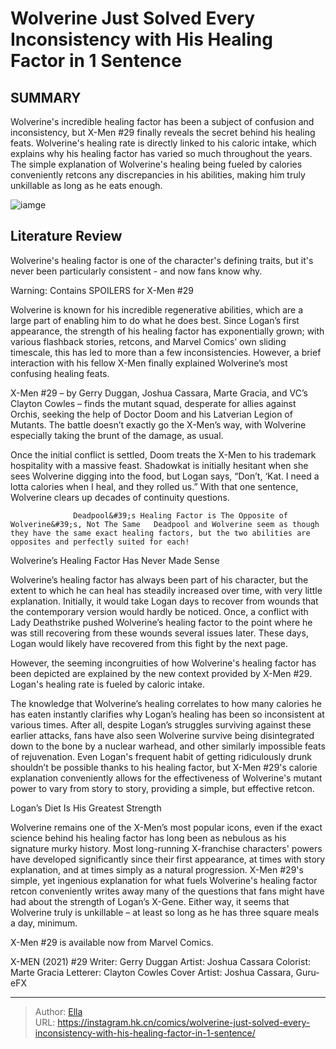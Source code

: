 # Wolverine Just Solved Every Inconsistency with His Healing Factor in 1 Sentence


## SUMMARY 



  Wolverine&#39;s incredible healing factor has been a subject of confusion and inconsistency, but X-Men #29 finally reveals the secret behind his healing feats.   Wolverine&#39;s healing rate is directly linked to his caloric intake, which explains why his healing factor has varied so much throughout the years.   The simple explanation of Wolverine&#39;s healing being fueled by calories conveniently retcons any discrepancies in his abilities, making him truly unkillable as long as he eats enough.  

![iamge](https://static1.srcdn.com/wordpress/wp-content/uploads/2023/06/wolverine-drinking-booze-healing-factor.jpg)

## Literature Review

Wolverine&#39;s healing factor is one of the character&#39;s defining traits, but it&#39;s never been particularly consistent - and now fans know why.




Warning: Contains SPOILERS for X-Men #29




Wolverine is known for his incredible regenerative abilities, which are a large part of enabling him to do what he does best. Since Logan’s first appearance, the strength of his healing factor has exponentially grown; with various flashback stories, retcons, and Marvel Comics’ own sliding timescale, this has led to more than a few inconsistencies. However, a brief interaction with his fellow X-Men finally explained Wolverine’s most confusing healing feats.

X-Men #29 – by Gerry Duggan, Joshua Cassara, Marte Gracia, and VC’s Clayton Cowles – finds the mutant squad, desperate for allies against Orchis, seeking the help of Doctor Doom and his Latverian Legion of Mutants. The battle doesn’t exactly go the X-Men’s way, with Wolverine especially taking the brunt of the damage, as usual.

          




Once the initial conflict is settled, Doom treats the X-Men to his trademark hospitality with a massive feast. Shadowkat is initially hesitant when she sees Wolverine digging into the food, but Logan says, “Don’t, ‘Kat. I need a lotta calories when I heal, and they rolled us.” With that one sentence, Wolverine clears up decades of continuity questions.

                  Deadpool&#39;s Healing Factor is The Opposite of Wolverine&#39;s, Not The Same   Deadpool and Wolverine seem as though they have the same exact healing factors, but the two abilities are opposites and perfectly suited for each!   


 Wolverine’s Healing Factor Has Never Made Sense 
          

Wolverine’s healing factor has always been part of his character, but the extent to which he can heal has steadily increased over time, with very little explanation. Initially, it would take Logan days to recover from wounds that the contemporary version would hardly be noticed. Once, a conflict with Lady Deathstrike pushed Wolverine’s healing factor to the point where he was still recovering from these wounds several issues later. These days, Logan would likely have recovered from this fight by the next page.




However, the seeming incongruities of how Wolverine&#39;s healing factor has been depicted are explained by the new context provided by X-Men #29. Logan&#39;s healing rate is fueled by caloric intake.

The knowledge that Wolverine’s healing correlates to how many calories he has eaten instantly clarifies why Logan’s healing has been so inconsistent at various times. After all, despite Logan’s struggles surviving against these earlier attacks, fans have also seen Wolverine survive being disintegrated down to the bone by a nuclear warhead, and other similarly impossible feats of rejuvenation. Even Logan&#39;s frequent habit of getting ridiculously drunk shouldn’t be possible thanks to his healing factor, but X-Men #29&#39;s calorie explanation conveniently allows for the effectiveness of Wolverine&#39;s mutant power to vary from story to story, providing a simple, but effective retcon.



 Logan’s Diet Is His Greatest Strength 
         




Wolverine remains one of the X-Men’s most popular icons, even if the exact science behind his healing factor has long been as nebulous as his signature murky history. Most long-running X-franchise characters&#39; powers have developed significantly since their first appearance, at times with story explanation, and at times simply as a natural progression. X-Men #29&#39;s simple, yet ingenious explanation for what fuels Wolverine&#39;s healing factor retcon conveniently writes away many of the questions that fans might have had about the strength of Logan’s X-Gene. Either way, it seems that Wolverine truly is unkillable – at least so long as he has three square meals a day, minimum.

X-Men #29 is available now from Marvel Comics.

 X-MEN (2021) #29                 Writer: Gerry Duggan   Artist: Joshua Cassara   Colorist: Marte Gracia   Letterer: Clayton Cowles   Cover Artist: Joshua Cassara, Guru-eFX      




---

> Author: [Ella](https://instagram.hk.cn/)  
> URL: https://instagram.hk.cn/comics/wolverine-just-solved-every-inconsistency-with-his-healing-factor-in-1-sentence/  

